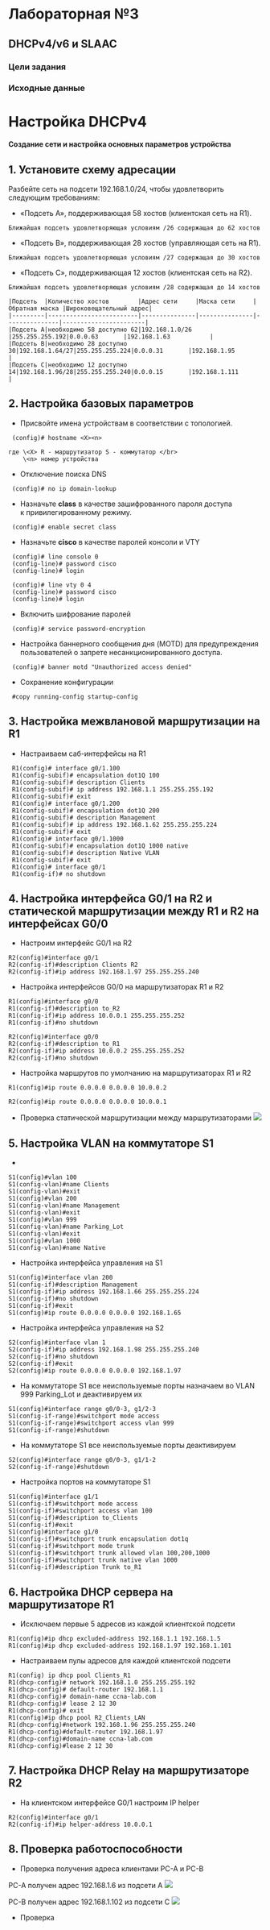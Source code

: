 # Лабораторная №3
##  DHCPv4/v6 и SLAAC

### Цели задания


### Исходные данные

# Настройка DHCPv4
#### Создание сети и настройка основных параметров устройства
## 1. Установите схему адресации
Разбейте сеть на подсети 192.168.1.0/24, чтобы удовлетворить следующим требованиям:
    
   + «Подсеть A», поддерживающая 58 хостов (клиентская сеть на R1).
    
    Ближайшая подсеть удовлетворяющая условиям /26 содержащая до 62 хостов 

   + «Подсеть B», поддерживающая 28 хостов (управляющая сеть на R1).

    Ближайшая подсеть удовлетворяющая условиям /27 содержащая до 30 хостов

   + «Подсеть C», поддерживающая 12 хостов (клиентская сеть на R2).
  
    Ближайшая подсеть удовлетворяющая условиям /28 содержащая до 14 хостов

    |Подсеть  |Количество хостов        |Адрес сети     |Маска сети     |Обратная маска |Широковещательный адрес|
    |---------|-------------------------|---------------|---------------|---------------|-----------------------|              
    |Подсеть A|необходимо 58 доступно 62|192.168.1.0/26 |255.255.255.192|0.0.0.63       |192.168.1.63           |
    |Подсеть B|необходимо 28 доступно 30|192.168.1.64/27|255.255.255.224|0.0.0.31       |192.168.1.95           |
    |Подсеть C|необходимо 12 доступно 14|192.168.1.96/28|255.255.255.240|0.0.0.15       |192.168.1.111          |

## 2. Настройка базовых параметров
   + Присвойте имена устройствам в соответствии с топологией.
   ```
    (config)# hostname <X><n>
   ```
    где \<X> R - маршрутизатор S - коммутатор </br>
        \<n> номер устройства
   + Отключение поиска DNS
   ```
    (config)# no ip domain-lookup
   ```
   + Назначьте **class** в качестве зашифрованного пароля доступа к привилегированному режиму.
   ```
    (config)# enable secret class
   ```
   + Назначьте **cisco** в качестве паролей консоли и VTY
   ```
    (config)# line console 0
    (config-line)# password cisco
    (config-line)# login
   ```
   ```
    (config)# line vty 0 4
    (config-line)# password cisco
    (config-line)# login
   ```   
   + Включить шифрование паролей
   ```
    (config)# service password-encryption
   ```
   + Настройка баннерного сообщения дня (MOTD) для предупреждения пользователей о запрете несанкционированного доступа.
   ```
    (config)# banner motd "Unauthorized access denied"
   ```
   + Сохранение конфигурации
   ```
    #copy running-config startup-config
   ```
## 3. Настройка межвлановой маршрутизации на R1
   + Настраиваем саб-интерфейсы на R1
   ```
    R1(config)# interface g0/1.100
    R1(config-subif)# encapsulation dot1Q 100
    R1(config-subif)# description Clients   
    R1(config-subif)# ip address 192.168.1.1 255.255.255.192
    R1(config-subif)# exit
    R1(config)# interface g0/1.200
    R1(config-subif)# encapsulation dot1Q 200
    R1(config-subif)# description Management
    R1(config-subif)# ip address 192.168.1.62 255.255.255.224
    R1(config-subif)# exit
    R1(config)# interface g0/1.1000
    R1(config-subif)# encapsulation dot1Q 1000 native
    R1(config-subif)# description Native VLAN
    R1(config-subif)# exit
    R1(config)# interface g0/1
    R1(config-if)# no shutdown
   ```
## 4. Настройка интерфейса G0/1 на R2 и статической маршрутизации между R1 и R2 на интерфейсах G0/0
   + Настроим интерфейс G0/1 на R2
   ```
   R2(config)#interface g0/1
   R2(config-if)#description Clients R2
   R2(config-if)#ip address 192.168.1.97 255.255.255.240
   ```
   + Настройка интерфейсов G0/0 на маршрутизаторах R1 и R2
   ```
   R1(config)#interface g0/0
   R1(config-if)#description to_R2
   R1(config-if)#ip address 10.0.0.1 255.255.255.252
   R1(config-if)#no shutdown
   ```
   ```
   R2(config)#interface g0/0
   R2(config-if)#description to_R1
   R2(config-if)#ip address 10.0.0.2 255.255.255.252
   R2(config-if)#no shutdown
   ```
   + Настройка маршрутов по умолчанию на маршрутизаторах R1 и R2
   ```
   R1(config)#ip route 0.0.0.0 0.0.0.0 10.0.0.2
   ```
   ```
   R2(config)#ip route 0.0.0.0 0.0.0.0 10.0.0.1
   ```
   + Проверка статической маршрутизации между маршрутизаторами
   ![](./img/ping_r1tor2.png)

## 5. Настройка VLAN на коммутаторе S1
   + 
   ```
   S1(config)#vlan 100
   S1(config-vlan)#name Clients
   S1(config-vlan)#exit
   S1(config)#vlan 200
   S1(config-vlan)#name Management
   S1(config-vlan)#exit
   S1(config)#vlan 999
   S1(config-vlan)#name Parking_Lot
   S1(config-vlan)#exit
   S1(config)#vlan 1000
   S1(config-vlan)#name Native
   ```
   + Настройка интерфейса управления на S1
   ```
   S1(config)#interface vlan 200
   S1(config-if)#description Management
   S1(config-if)#ip address 192.168.1.66 255.255.255.224
   S1(config-if)#no shutdown
   S1(config-if)#exit
   S1(config)#ip route 0.0.0.0 0.0.0.0 192.168.1.65
   ```
   + Настройка интерфейса управления на S2
   ```
   S2(config)#interface vlan 1
   S2(config-if)#ip address 192.168.1.98 255.255.255.240
   S2(config-if)#no shutdown
   S2(config-if)#exit
   S2(config)#ip route 0.0.0.0 0.0.0.0 192.168.1.97
   ```
   + На коммутаторе S1 все неиспользуемые порты назначаем во VLAN 999 Parking_Lot и деактивируем их
   ```
   S1(config)#interface range g0/0-3, g1/2-3
   S1(config-if-range)#switchport mode access
   S1(config-if-range)#switchport access vlan 999
   S1(config-if-range)#shutdown
   ```
   + На коммутаторе S1 все неиспользуемые порты деактивируем
   ```
   S2(config)#interface range g0/0-3, g1/1-2
   S2(config-if-range)#shutdown
   ```
   + Настройка портов на коммутаторе S1
   ```
   S1(config)#interface g1/1
   S1(config-if)#switchport mode access
   S1(config-if)#switchport access vlan 100
   S1(config-if)#description to_Clients
   S1(config-if)#exit
   S1(config)#interface g1/0
   S1(config-if)#switchport trunk encapsulation dot1q
   S1(config-if)#switchport mode trunk
   S1(config-if)#switchport trunk allowed vlan 100,200,1000
   S1(config-if)#switchport trunk native vlan 1000
   S1(config-if)#description Trunk to_R1
   ```
## 6. Настройка DHCP сервера на маршрутизаторе R1
   + Исключаем первые 5 адресов из каждой клиентской подсети 
   ```
   R1(config)#ip dhcp excluded-address 192.168.1.1 192.168.1.5
   R1(config)#ip dhcp excluded-address 192.168.1.97 192.168.1.101
   ```
   + Настраиваем пулы адресов для каждой клиентской подсети 
   ```
   R1(config) ip dhcp pool Clients_R1
   R1(dhcp-config)# network 192.168.1.0 255.255.255.192
   R1(dhcp-config)# default-router 192.168.1.1
   R1(dhcp-config)# domain-name ccna-lab.com
   R1(dhcp-config)# lease 2 12 30
   R1(dhcp-config)# exit
   R1(config)#ip dhcp pool R2_Clients_LAN
   R1(dhcp-config)#network 192.168.1.96 255.255.255.240
   R1(dhcp-config)#default-router 192.168.1.97
   R1(dhcp-config)#domain-name ccna-lab.com
   R1(dhcp-config)#lease 2 12 30
   ```
## 7. Настройка DHCP Relay на маршрутизаторе R2
   + На клиентском интерфейсе G0/1 настроим IP helper
   ```
   R2(config)#interface g0/1
   R2(config-if)#ip helper-address 10.0.0.1
   ```

## 8. Проверка работоспособности
   + Проверка получения адреса клиентами PC-A и PC-B
   
   PC-A получен адрес 192.168.1.6 из подсети A
   ![](./img/pc-a_address.png)

   PC-B получен адрес 192.168.1.102 из подсети C
   ![](./img/pc-b_address.png)

   + Проверка 